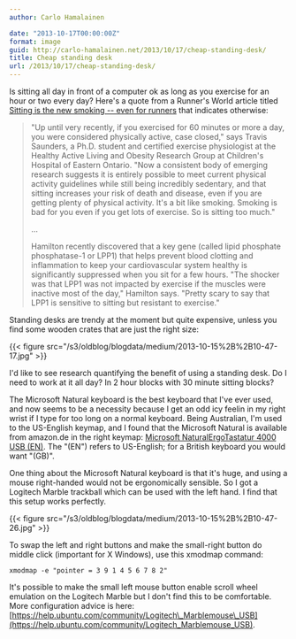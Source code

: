 ```yaml
---
author: Carlo Hamalainen

date: "2013-10-17T00:00:00Z"
format: image
guid: http://carlo-hamalainen.net/2013/10/17/cheap-standing-desk/
title: Cheap standing desk
url: /2013/10/17/cheap-standing-desk/
---
```

Is sitting all day in front of a computer ok as long as you exercise for an hour or two every day? Here's a quote from a Runner's World article titled [Sitting is the new smoking -- even for runners](http://www.runnersworld.com/health/sitting-is-the-new-smoking-even-for-runners?page=single) that indicates otherwise:

> "Up until very recently, if you exercised for 60 minutes or more a day, you were considered physically active, case closed," says Travis Saunders, a Ph.D. student and certified exercise physiologist at the Healthy Active Living and Obesity Research Group at Children's Hospital of Eastern Ontario. "Now a consistent body of emerging research suggests it is entirely possible to meet current physical activity guidelines while still being incredibly sedentary, and that sitting increases your risk of death and disease, even if you are getting plenty of physical activity. It's a bit like smoking. Smoking is bad for you even if you get lots of exercise. So is sitting too much."
>
> ...
>
> Hamilton recently discovered that a key gene (called lipid phosphate phosphatase-1 or LPP1) that helps prevent blood clotting and inflammation to keep your cardiovascular system healthy is significantly suppressed when you sit for a few hours. "The shocker was that LPP1 was not impacted by exercise if the muscles were inactive most of the day," Hamilton says. "Pretty scary to say that LPP1 is sensitive to sitting but resistant to exercise."

Standing desks are trendy at the moment but quite expensive, unless you find some wooden crates that are just the right size:

{{< figure src="/s3/oldblog/blogdata/medium/2013-10-15%2B%2B10-47-17.jpg" >}}

I'd like to see research quantifying the benefit of using a standing desk. Do I need to work at it all day? In 2 hour blocks with 30 minute sitting blocks?

The Microsoft Natural keyboard is the best keyboard that I've ever used, and now seems to be a necessity because I get an odd icy feelin in my right wrist if I type for too long on a normal keyboard. Being Australian, I'm used to the US-English keymap, and I found that the Microsoft Natural is available from amazon.de in the right keymap: [Microsoft NaturalErgoTastatur 4000 USB (EN)](http://www.amazon.de/Microsoft-NaturalErgoTastatur-4000-USB-EN/dp/B000H4WIFY/ref=sr_1_1?s=computers&ie=UTF8&qid=1381828393&sr=1-1&keywords=Microsoft+NaturalErgoTastatur+4000+USB+%28EN%29). The "(EN") refers to US-English; for a British keyboard you would want "(GB)".

One thing about the Microsoft Natural keyboard is that it's huge, and using a mouse right-handed would not be ergonomically sensible. So I got a Logitech Marble trackball which can be used with the left hand. I find that this setup works perfectly.

{{< figure src="/s3/oldblog/blogdata/medium/2013-10-15%2B%2B10-47-26.jpg" >}}

To swap the left and right buttons and make the small-right button do middle click (important for X Windows), use this xmodmap command:

    xmodmap -e "pointer = 3 9 1 4 5 6 7 8 2"

It's possible to make the small left mouse button enable scroll wheel emulation on the Logitech Marble but I don't find this to be comfortable. More configuration advice is here: [https://help.ubuntu.com/community/Logitech\_Marblemouse\_USB](https://help.ubuntu.com/community/Logitech_Marblemouse_USB).
